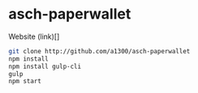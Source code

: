 # asch-paperwallet

Website (link)[]

```bash
git clone http://github.com/a1300/asch-paperwallet
npm install
npm install gulp-cli
gulp
npm start
```